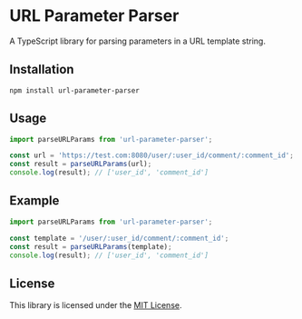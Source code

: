 # URL Parameter Parser

A TypeScript library for parsing parameters in a URL template string.

## Installation

```
npm install url-parameter-parser
```

## Usage

```typescript
import parseURLParams from 'url-parameter-parser';

const url = 'https://test.com:8080/user/:user_id/comment/:comment_id';
const result = parseURLParams(url);
console.log(result); // ['user_id', 'comment_id']
```


## Example

```typescript
import parseURLParams from 'url-parameter-parser';

const template = '/user/:user_id/comment/:comment_id';
const result = parseURLParams(template);
console.log(result); // ['user_id', 'comment_id']
```

## License

This library is licensed under the [MIT License](LICENSE).